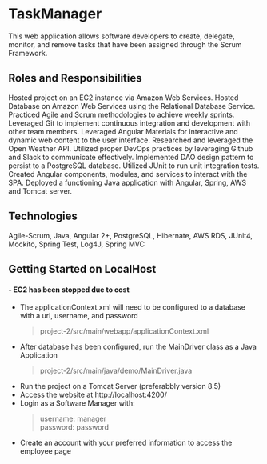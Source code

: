 # TaskManager
This web application allows software developers to create, delegate, monitor, and remove tasks that have been assigned through the Scrum Framework. 

## Roles and Responsibilities
Hosted project on an EC2 instance via Amazon Web Services.
Hosted Database on Amazon Web Services using the Relational Database Service.
Practiced Agile and Scrum methodologies to achieve weekly sprints.
Leveraged Git to implement continuous integration and development with other team members.
Leveraged Angular Materials for interactive and dynamic web content to the user interface.
Researched and leveraged the Open Weather API.
Utilized proper DevOps practices by leveraging Github and Slack to communicate effectively.
Implemented DAO design pattern to persist to a PostgreSQL database.
Utilized JUnit to run unit integration tests.
Created Angular components, modules, and services to interact with the SPA.
Deployed a functioning Java application with Angular, Spring, AWS and Tomcat server.

## Technologies
Agile-Scrum, Java, Angular 2+, PostgreSQL, Hibernate, AWS RDS, JUnit4, Mockito, Spring Test, Log4J, Spring MVC

## Getting Started on LocalHost 
#### - EC2 has been stopped due to cost
- The applicationContext.xml will need to be configured to a database with a url, username, and password
  > project-2/src/main/webapp/applicationContext.xml
- After database has been configured, run the MainDriver class as a Java Application
  > project-2/src/main/java/demo/MainDriver.java
- Run the project on a Tomcat Server (preferabbly version 8.5)
- Access the website at http://localhost:4200/
- Login as a Software Manager with:
  > username: manager   
  > password: password
- Create an account with your preferred information to access the employee page

